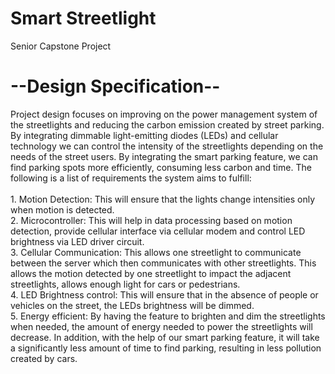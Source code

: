 # Smart Streetlight
Senior Capstone Project


<h1>--Design Specification--</h1>
Project design focuses on improving on the power management system of the  streetlights and reducing the carbon emission created by street parking. By integrating dimmable  light-emitting diodes (LEDs) and cellular technology we can control the intensity of the streetlights  depending on the needs of the street users. By integrating the smart parking feature, we can find parking spots more efficiently, consuming less carbon and time. The following is a list of  requirements the system aims to fulfill: </br></br>
1. Motion Detection: This will ensure that the lights change intensities only when motion is  detected. </br>
2. Microcontroller: This will help in data processing based on motion detection, provide  cellular interface via cellular modem and control LED brightness via LED driver circuit. </br>
3. Cellular Communication: This allows one streetlight to communicate between the server  which then communicates with other streetlights. This allows the motion detected by one  streetlight to impact the adjacent streetlights, allows enough light for cars or pedestrians. </br>
4. LED Brightness control: This will ensure that in the absence of people or vehicles on the  street, the LEDs brightness will be dimmed. </br>
5. Energy efficient: By having the feature to brighten and dim the streetlights when needed, the amount of energy needed to power the streetlights will decrease. In addition, with the  help of our smart parking feature, it will take a significantly less amount of time to find  parking, resulting in less pollution created by cars. </br>






